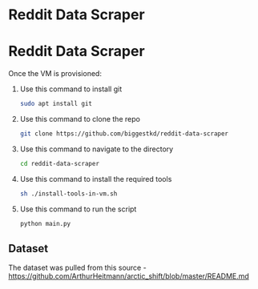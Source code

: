 # Reddit Data Scraper
# Reddit Data Scraper

Once the VM is provisioned:

1. Use this command to install git
    ```bash 
    sudo apt install git
    ```
2. Use this command to clone the repo
    ```bash 
    git clone https://github.com/biggestkd/reddit-data-scraper
    ```
3. Use this command to navigate to the directory
    ```bash
    cd reddit-data-scraper
    ```
4. Use this command to install the required tools
    ```bash
    sh ./install-tools-in-vm.sh
    ```
   
5. Use this command to run the script
    ```bash
    python main.py
    ```


## Dataset
The dataset was pulled from this source - https://github.com/ArthurHeitmann/arctic_shift/blob/master/README.md


